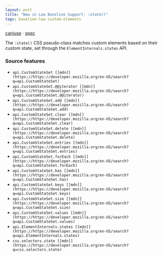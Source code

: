 ```yaml
---
layout: post
title: "New in Low Baseline Support: :state()"
tags: baseline-low custom-elements
---
```


[caniuse](https://caniuse.com/?search=state) · [spec](https://html.spec.whatwg.org/multipage/custom-elements.html#custom-state-pseudo-class)

The `:state()` CSS pseudo-class matches custom elements based on their custom state, set through the `ElementInternals.states` API.

### Source features

- ``api.CustomStateSet [[mdn]](https://https://developer.mozilla.org/en-US/search?q=api.CustomStateSet)``
- ``api.CustomStateSet.@@iterator [[mdn]](https://https://developer.mozilla.org/en-US/search?q=api.CustomStateSet.@@iterator)``
- ``api.CustomStateSet.add [[mdn]](https://https://developer.mozilla.org/en-US/search?q=api.CustomStateSet.add)``
- ``api.CustomStateSet.clear [[mdn]](https://https://developer.mozilla.org/en-US/search?q=api.CustomStateSet.clear)``
- ``api.CustomStateSet.delete [[mdn]](https://https://developer.mozilla.org/en-US/search?q=api.CustomStateSet.delete)``
- ``api.CustomStateSet.entries [[mdn]](https://https://developer.mozilla.org/en-US/search?q=api.CustomStateSet.entries)``
- ``api.CustomStateSet.forEach [[mdn]](https://https://developer.mozilla.org/en-US/search?q=api.CustomStateSet.forEach)``
- ``api.CustomStateSet.has [[mdn]](https://https://developer.mozilla.org/en-US/search?q=api.CustomStateSet.has)``
- ``api.CustomStateSet.keys [[mdn]](https://https://developer.mozilla.org/en-US/search?q=api.CustomStateSet.keys)``
- ``api.CustomStateSet.size [[mdn]](https://https://developer.mozilla.org/en-US/search?q=api.CustomStateSet.size)``
- ``api.CustomStateSet.values [[mdn]](https://https://developer.mozilla.org/en-US/search?q=api.CustomStateSet.values)``
- ``api.ElementInternals.states [[mdn]](https://https://developer.mozilla.org/en-US/search?q=api.ElementInternals.states)``
- ``css.selectors.state [[mdn]](https://https://developer.mozilla.org/en-US/search?q=css.selectors.state)``
